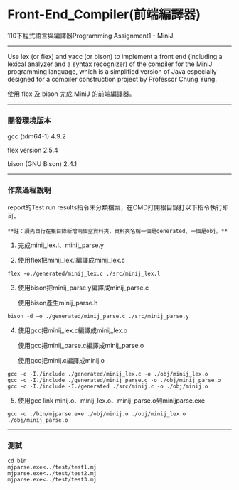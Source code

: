 # Front-End_Compiler(前端編譯器)

110下程式語言與編譯器Programming Assignment1 - MiniJ
 
---

Use lex (or flex) and yacc (or bison) to implement a front end (including a lexical analyzer and a syntax recognizer) of the compiler for the MiniJ programming language, which is a simplified version of Java especially designed for a compiler construction project by Professor Chung Yung.

使用 flex 及 bison 完成 MiniJ 的前端編譯器。

---

### 開發環境版本

gcc (tdm64-1) 4.9.2

flex version 2.5.4

bison (GNU Bison) 2.4.1

---

### 作業過程說明

report的Test run results指令未分類檔案，在CMD打開根目錄打以下指令執行即可。

`**註：須先自行在根目錄新增兩個空資料夾，資料夾名稱一個是generated、一個是obj。**`

1. 完成minij_lex.l、minij_parse.y

2. 使用flex把minij_lex.l編譯成minij_lex.c
```
flex -o./generated/minij_lex.c ./src/minij_lex.l
```

3. 使用bison把minij_parse.y編譯成minij_parse.c

    使用bison產生minij_parse.h
```
bison -d –o ./generated/minij_parse.c ./src/minij_parse.y
```

4. 使用gcc把minij_lex.c編譯成minij_lex.o

    使用gcc把minij_parse.c編譯成minij_parse.o

    使用gcc把minij.c編譯成minij.o
```
gcc -c -I./include ./generated/minij_lex.c -o ./obj/minij_lex.o
gcc -c -I./include ./generated/minij_parse.c -o ./obj/minij_parse.o
gcc -c -I./include -I./generated ./src/minij.c -o ./obj/minij.o
```

5. 使用gcc link minij.o、minij_lex.o、minij_parse.o到minijparse.exe
```
gcc -o ./bin/mjparse.exe ./obj/minij.o ./obj/minij_lex.o ./obj/minij_parse.o
```

---

### 測試

```
cd bin
mjparse.exe<../test/test1.mj
mjparse.exe<../test/test2.mj
mjparse.exe<../test/test3.mj
```
